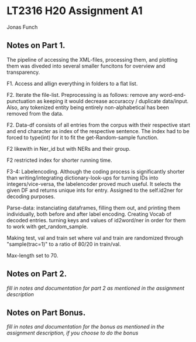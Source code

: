 # LT2316 H20 Assignment A1

Jonas Funch

## Notes on Part 1.

The pipeline of accessing the XML-files, processing them, and plotting them was diveded into several smaller funcitons for overview and transparency.

F1. Access and allign everything in folders to a flat list. 

F2. Iterate the file-list. Preprocessing is as follows: remove any word-end-punctuation as keeping it would decrease accuraccy / duplicate data/input. Also, any tokenized entity being entirely non-alphabetical has been removed from the data. 

F2. Data-df consists of all entries from the corpus with their respective start and end character as index of the respective sentence. The index had to be forced to type(int) for it to fit the get-Random-sample function.

F2 likewith in Ner_id but with NERs and their group. 

F2 restricted index for shorter running time. 

F3-4: Labelencoding. Although the coding process is significantly shorter than writing/integrating dictionary-look-ups for turning IDs into integers/vice-versa, the labelencoder proved much useful. 
It selects the given DF and returns unique ints for entry. Assigned to the self.id2ner for decoding purposes. 

Parse-data: instanciating dataframes, filling them out, and printing them individually, both before and after label encoding.
Creating Vocab of decoded entries. 
turning keys and values of id2word/ner in order for them to work with get_random_sample. 

Making test, val and train set where val and train are randomized through "sample(trac=1)" to a ratio of 80/20 in train/val. 

Max-length set to 70.





## Notes on Part 2.

*fill in notes and documentation for part 2 as mentioned in the assignment description*

## Notes on Part Bonus.

*fill in notes and documentation for the bonus as mentioned in the assignment description, if you choose to do the bonus*
